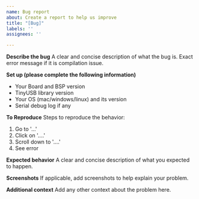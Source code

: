 ```yaml
---
name: Bug report
about: Create a report to help us improve
title: "[Bug]"
labels: ''
assignees: ''

---
```


**Describe the bug**
A clear and concise description of what the bug is. Exact error message if it is compilation issue.

**Set up (please complete the following information)**
 - Your Board and BSP version
 - TinyUSB library version 
 - Your OS (mac/windows/linux) and its version
 - Serial debug log if any

**To Reproduce**
Steps to reproduce the behavior:
1. Go to '...'
2. Click on '....'
3. Scroll down to '....'
4. See error

**Expected behavior**
A clear and concise description of what you expected to happen.

**Screenshots**
If applicable, add screenshots to help explain your problem.

**Additional context**
Add any other context about the problem here.
